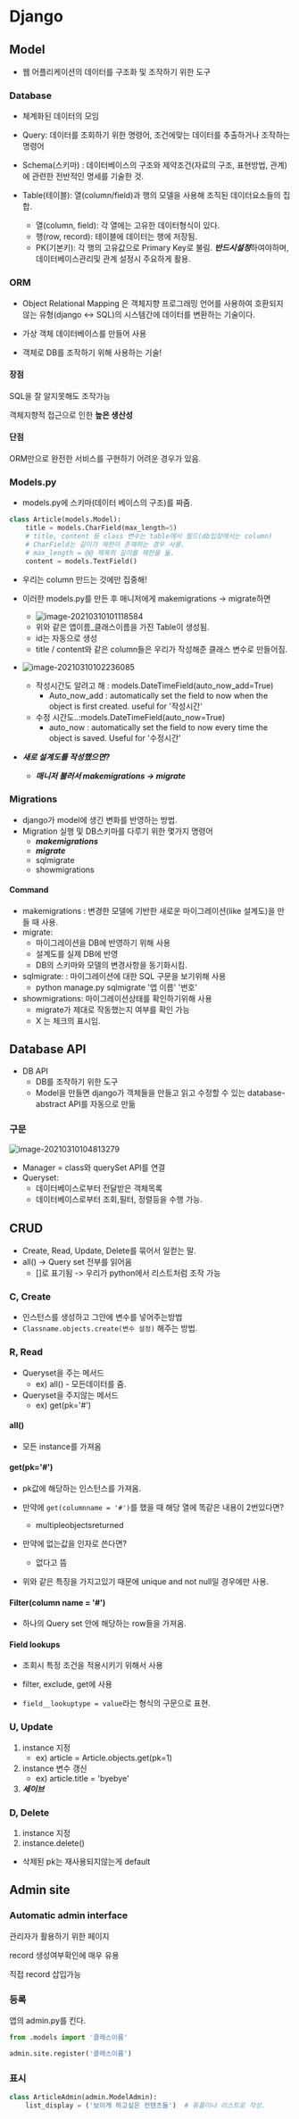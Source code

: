 # Django

## Model

- 웹 어플리케이션의 데이터를 구조화 및 조작하기 위한 도구

### Database

- 체계화된 데이터의 모임
- Query: 데이터를 조회하기 위한 명령어, 조건에맞는 데이터를 추출하거나 조작하는 명령어

- Schema(스키마) : 데이터베이스의 구조와 제약조건(자료의 구조, 표현방법, 관계)에 관련한 전반적인 명세를 기술한 것.
- Table(테이블): 열(column/field)과 행의 모델을 사용해 조직된 데이터요소들의 집합.
  - 열(column, field): 각 열에는 고유한 데이터형식이 있다.
  - 행(row, record): 테이블에 데이터는 행에 저장됨.
  - PK(기본키): 각 행의 고유값으로 Primary Key로 불림. ***반드시설정***하여야하며, 데이터베이스관리및 관계 설정시 주요하게 활용.



### ORM

- Object Relational Mapping 은 객체지향 프로그래밍 언어를 사용하여 호환되지않는 유형(django <-> SQL)의 시스템간에 데이터를 변환하는 기술이다.
- 가상 객체 데이터베이스를 만들어 사용

- 객체로 DB를 조작하기 위해 사용하는 기술!

#### 장점

SQL을 잘 알지못해도 조작가능

객체지향적 접근으로 인한 **높은 생산성**

#### 단점

ORM만으로 완전한 서비스를 구현하기 어려운 경우가 있음.





### Models.py

- models.py에 스키마(데이터 베이스의 구조)를 짜줌.

```python
class Article(models.Model):
    title = models.CharField(max_length=5)  
    # title, content 등 class 변수는 table에서 필드(db입장에서는 column)
    # CharField는 길이가 제한이 존재하는 경우 사용.
    # max_length = @@ 제목의 길이를 제한을 둚.
    content = models.TextField()
```

- 우리는 column 만드는 것에만 집중해!
- 이러한 models.py를 만든 후 매니저에게 makemigrations -> migrate하면
  - ![image-20210310101118584](C:\Users\wkjung\AppData\Roaming\Typora\typora-user-images\image-20210310101118584.png)
  - 위와 같은 앱이름_클래스이름을 가진 Table이 생성됨.
  - id는 자동으로 생성
  - title / content와 같은 column들은 우리가 작성해준 클래스 변수로 만들어짐.

- ![image-20210310102236085](C:\Users\wkjung\AppData\Roaming\Typora\typora-user-images\image-20210310102236085.png)
  - 작성시간도 알려고 해 : models.DateTimeField(auto_now_add=True)
    - Auto_now_add : automatically set the field to now when the object is first created. useful for '작성시간'
  - 수정 시간도..:models.DateTimeField(auto_now=True)
    - auto_now : automatically set the field to now every time the object is saved. Useful for '수정시간'
- ***새로 설계도를 작성했으면?***
  - ***매니저 불러서 makemigrations -> migrate*** 

### Migrations

- django가 model에 생긴 변화를 반영하는 방법.
- Migration 실행 및 DB스키마를 다루기 위한 몇가지 명령어
  - ***makemigrations***
  - ***migrate***
  - sqlmigrate 
  - showmigrations

#### Command

- makemigrations : 변경한 모델에 기반한 새로운 마이그레이션(like 설계도)을 만들 때 사용.
- migrate:
  - 마이그레이션을 DB에 반영하기 위해 사용
  - 설계도를 실제 DB에 반영
  - DB의 스키마와 모델의 변경사항을 동기화시킴.
- sqlmigrate: : 마이그레이션에 대한 SQL 구문을 보기위해 사용
  - python manage.py sqlmigrate '앱 이름' '번호'
- showmigrations: 마이그레이션상태를 확인하기위해 사용
  - migrate가 제대로 작동했는지 여부를 확인 가능
  - X 는 체크의 표시임.



## Database API

- DB API
  - DB를 조작하기 위한 도구
  - Model을 만들면 django가 객체들을 만들고 읽고 수정할 수 있는 database-abstract API를 자동으로 만듦

### 구문

![image-20210310104813279](C:\Users\wkjung\AppData\Roaming\Typora\typora-user-images\image-20210310104813279.png)

- Manager = class와 querySet API를 연결
- Queryset:
  - 데이터베이스로부터 전달받은 객체목록
  - 데이터베이스로부터 조회,필터, 정렬등을 수행 가능.



## CRUD

- Create, Read, Update, Delete를 묶어서 일컫는 말.
- all() -> Query set 전부를 읽어옴
  - []로 표기됨 -> 우리가 python에서 리스트처럼 조작 가능



### C, Create

- 인스턴스를 생성하고 그안에 변수를 넣어주는방법
- `Classname.objects.create(변수 설정)` 해주는 방법.



### R, Read

- Queryset을 주는 메서드
  - ex) all() - 모든데이터를 줌.
- Queryset을 주지않는 메서드
  - ex) get(pk='#')



#### all() 

- 모든 instance를 가져옴



#### get(pk='#')

- pk값에 해당하는 인스턴스를 가져옴.

- 만약에 `get(columnname = '#')`를 했을 때 해당 열에 똑같은 내용이 2번있다면?
  - multipleobjectsreturned 

- 만약에 없는값을 인자로 쓴다면?
  - 없다고 뜸
- 위와 같은 특징을 가지고있기 때문에 unique and not null일 경우에만 사용.



#### Filter(column name = '#')

- 하나의 Query set 안에 해당하는 row들을 가져옴.



#### Field lookups

- 조회시 특정 조건을 적용시키기 위해서 사용
- filter, exclude, get에 사용

- `field__lookuptype = value`라는 형식의 구문으로 표현.



### U, Update

1. instance 지정
   - ex) article = Article.objects.get(pk=1)
2. instance 변수 갱신
   - ex) article.title = 'byebye'
3. ***세이브***



### D, Delete

1. instance 지정
2. instance.delete()



- 삭제된 pk는 재사용되지않는게 default



## Admin site

### Automatic admin interface

관리자가 활용하기 위한 페이지

record 생성여부확인에 매우 유용

직접 record 삽입가능



### 등록

앱의 admin.py를 킨다.

```python
from .models import '클래스이름'

admin.site.register('클래스이름')

```



### 표시

```python
class ArticleAdmin(admin.ModelAdmin):
    list_display = ('보이게 하고싶은 컨텐츠들')  # 튜플이나 리스트로 작성.
```

